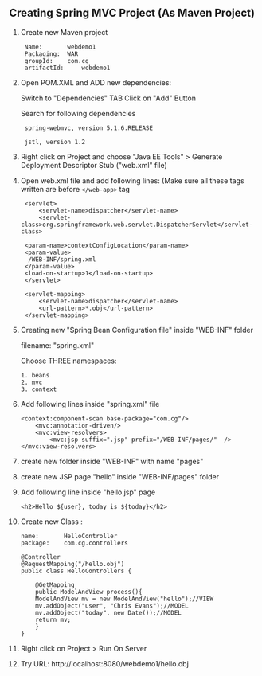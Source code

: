## Creating Spring MVC Project (As Maven Project)


1. Create new Maven project 
   
		Name: 		webdemo1
		Packaging: 	WAR
		groupId: 	com.cg
		artifactId: 	webdemo1


2. Open POM.XML and ADD new dependencies:

	Switch to "Dependencies" TAB
	Click on "Add" Button
	
	Search for following dependencies
		
		spring-webmvc, version 5.1.6.RELEASE
		
		jstl, version 1.2

3. Right click on Project and choose "Java EE Tools" > Generate Deployment Descriptor Stub ("web.xml" file)

4. Open web.xml file and add following lines:
		(Make sure all these tags written are before ```</web-app>``` tag

  		<servlet>
  			<servlet-name>dispatcher</servlet-name>
  			<servlet-class>org.springframework.web.servlet.DispatcherServlet</servlet-class>
	
    	<param-name>contextConfigLocation</param-name>
    	<param-value>
         /WEB-INF/spring.xml
    	</param-value>
  		<load-on-startup>1</load-on-startup>
    	</servlet>
  
   	 	<servlet-mapping>
  			<servlet-name>dispatcher</servlet-name>
  			<url-pattern>*.obj</url-pattern>
    	</servlet-mapping>
  
5.	Creating new "Spring Bean Configuration file" inside "WEB-INF" folder
	
	filename: "spring.xml"
	
	Choose THREE namespaces: 
	
		1. beans
		2. mvc
		3. context

6.	Add following lines inside "spring.xml" file
		
		<context:component-scan base-package="com.cg"/>
			<mvc:annotation-driven/>
			<mvc:view-resolvers>
				<mvc:jsp suffix=".jsp" prefix="/WEB-INF/pages/"  />
		</mvc:view-resolvers>

7.	create new folder inside "WEB-INF" with name "pages"

8.	create new JSP page "hello" inside "WEB-INF/pages" folder

9.	Add following line inside "hello.jsp" page

		<h2>Hello ${user}, today is ${today}</h2>

10.	Create new Class :
		
		name: 		HelloController
		package:	com.cg.controllers

		@Controller
		@RequestMapping("/hello.obj")
		public class HelloControllers {

			@GetMapping
			public ModelAndView process(){
			ModelAndView mv = new ModelAndView("hello");//VIEW
			mv.addObject("user", "Chris Evans");//MODEL
			mv.addObject("today", new Date());//MODEL
			return mv;
			}
		}

11.	Right click on Project > Run On Server 

12.	Try URL:
	http://localhost:8080/webdemo1/hello.obj